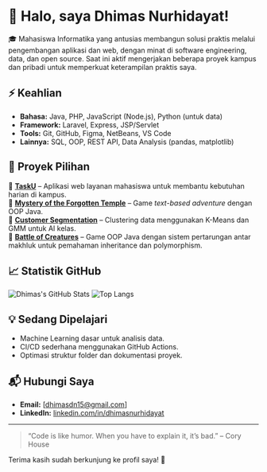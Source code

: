 # 👋 Halo, saya Dhimas Nurhidayat!

🎓 Mahasiswa Informatika yang antusias membangun solusi praktis melalui pengembangan aplikasi dan web, dengan minat di software engineering, data, dan open source. Saat ini aktif mengerjakan beberapa proyek kampus dan pribadi untuk memperkuat keterampilan praktis saya.

## ⚡ Keahlian
- **Bahasa:** Java, PHP, JavaScript (Node.js), Python (untuk data)
- **Framework:** Laravel, Express, JSP/Servlet
- **Tools:** Git, GitHub, Figma, NetBeans, VS Code
- **Lainnya:** SQL, OOP, REST API, Data Analysis (pandas, matplotlib)

## 🚀 Proyek Pilihan
🌟 **[TaskU](https://github.com/dhimasnurhidayat/tasku-webapp)** – Aplikasi web layanan mahasiswa untuk membantu kebutuhan harian di kampus.  
🌟 **[Mystery of the Forgotten Temple](https://github.com/dhimasnurhidayat/mystery-temple-java)** – Game *text-based adventure* dengan OOP Java.  
🌟 **[Customer Segmentation](https://github.com/dhimasnurhidayat/customer-segmentation-ai)** – Clustering data menggunakan K-Means dan GMM untuk AI kelas.  
🌟 **[Battle of Creatures](https://github.com/dhimasnurhidayat/battle-of-creatures-oop)** – Game OOP Java dengan sistem pertarungan antar makhluk untuk pemahaman inheritance dan polymorphism.

## 📈 Statistik GitHub
![Dhimas's GitHub Stats](https://github-readme-stats.vercel.app/api?username=dhimasn15&show_icons=true&theme=radical)
![Top Langs](https://github-readme-stats.vercel.app/api/top-langs/?username=dhimasn15&layout=compact&theme=radical)

## 💡 Sedang Dipelajari
- Machine Learning dasar untuk analisis data.
- CI/CD sederhana menggunakan GitHub Actions.
- Optimasi struktur folder dan dokumentasi proyek.

## 📬 Hubungi Saya
- **Email:** [dhimasdn15@gmail.com]
- **LinkedIn:** [linkedin.com/in/dhimasnurhidayat](https://www.linkedin.com/in/dhimas-nurhidayat-4964a528a/)

---

> “Code is like humor. When you have to explain it, it’s bad.” – Cory House

Terima kasih sudah berkunjung ke profil saya! 🌻
